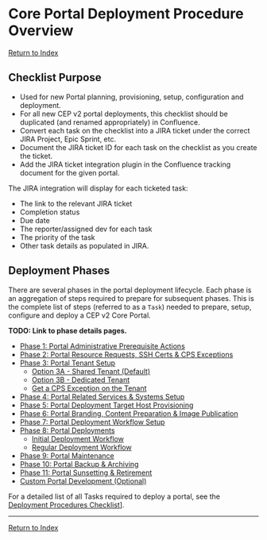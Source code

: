 # Core Portal Deployment Procedure Overview

[Return to Index](../index.md)

## Checklist Purpose

- Used for new Portal planning, provisioning, setup, configuration and deployment.
- For all new CEP v2 portal deployments, this checklist should be duplicated (and renamed appropriately) in Confluence.
- Convert each task on the checklist into a JIRA ticket under the correct JIRA Project, Epic Sprint, etc.
- Document the JIRA ticket ID for each task on the checklist as you create the ticket.
- Add the JIRA ticket integration plugin in the Confluence tracking document for the given portal.

The JIRA integration will display for each ticketed task:

- The link to the relevant JIRA ticket
- Completion status
- Due date
- The reporter/assigned dev for each task
- The priority of the task
- Other task details as populated in JIRA.

## Deployment Phases

There are several phases in the portal deployment lifecycle. Each phase is an aggregation of steps required to prepare for subsequent phases. This is the complete list of steps (referred to as a `Task`) needed to prepare, setup, configure and deploy a CEP v2 Core Portal.

**TODO: Link to phase details pages.** 

- [Phase 1: Portal Administrative Prerequisite Actions](phase-01.md)
- [Phase 2: Portal Resource Requests, SSH Certs & CPS Exceptions](phase-02.md)
- [Phase 3: Portal Tenant Setup](phase-03.md)
  - [Option 3A - Shared Tenant (Default)](phase-03.md/#phase3optA)
  - [Option 3B - Dedicated Tenant](phase-03.md/#phase3optB)
  - [Get a CPS Exception on the Tenant](phase-03.md/#phase3cps)
- [Phase 4: Portal Related Services & Systems Setup](phase-04.md)
- [Phase 5: Portal Deployment Target Host Provisioning](phase-05.md)
- [Phase 6: Portal Branding, Content Preparation & Image Publication](phase-06.md)
- [Phase 7: Portal Deployment Workflow Setup](phase-07.md)
- [Phase 8: Portal Deployments](phase-08.md)
  - [Initial Deployment Workflow](phase-08.md/#phase8IDW)
  - [Regular Deployment Workflow](phase-08.md/#phase8RDW)
- [Phase 9: Portal Maintenance](phase-09.md)
- [Phase 10: Portal Backup & Archiving](phase-10.md)
- [Phase 11: Portal Sunsetting & Retirement](phase-11.md)
- [Custom Portal Development (Optional)](customization.md)

For a detailed list of all Tasks required to deploy a portal, see the [Deployment Procedures Checklist](pages/checklist.md)].

---

[Return to Index](../index.md)
